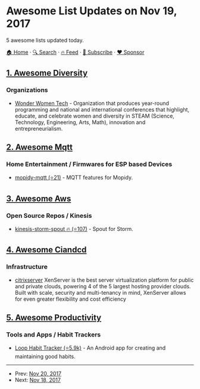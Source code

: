 # Awesome List Updates on Nov 19, 2017

5 awesome lists updated today.

[🏠 Home](/README.md) · [🔍 Search](https://www.trackawesomelist.com/search/) · [🔥 Feed](https://www.trackawesomelist.com/rss.xml) · [📮 Subscribe](https://trackawesomelist.us17.list-manage.com/subscribe?u=d2f0117aa829c83a63ec63c2f&id=36a103854c) · [❤️  Sponsor](https://github.com/sponsors/theowenyoung)



## [1. Awesome Diversity](/content/folkswhocode/awesome-diversity/README.md)

### Organizations

*   [Wonder Women Tech](https://wonderwomentech.com/) - Organization that produces year-round programming and national and international conferences that highlight, educate, and celebrate women and diversity in STEAM (Science, Technology, Engineering, Arts, Math), innovation and entrepreneurialism.

## [2. Awesome Mqtt](/content/hobbyquaker/awesome-mqtt/README.md)

### Home Entertainment / Firmwares for ESP based Devices

*   [mopidy-mqtt (⭐21)](https://github.com/magcode/mopidy-mqtt) - MQTT features for Mopidy.

## [3. Awesome Aws](/content/donnemartin/awesome-aws/README.md)

### Open Source Repos / Kinesis

*   [kinesis-storm-spout :fire: (⭐107)](https://github.com/awslabs/kinesis-storm-spout) - Spout for Storm.

## [4. Awesome Ciandcd](/content/cicdops/awesome-ciandcd/README.md)

### Infrastructure

*   [citrixserver](http://www.citrix.com/products/xenserver/overview.html)  XenServer is the best server virtualization platform for public and private clouds, powering 4 of the 5 largest hosting provider clouds.  Built with scale, security and multi-tenancy in mind, XenServer allows for even greater flexibility and cost efficiency

## [5. Awesome Productivity](/content/jyguyomarch/awesome-productivity/README.md)

### Tools and Apps / Habit Trackers

*   [Loop Habit Tracker (⭐5.9k)](https://github.com/iSoron/uhabits) - An Android app for creating and maintaining good habits.

---

- Prev: [Nov 20, 2017](/content/2017/11/20/README.md)
- Next: [Nov 18, 2017](/content/2017/11/18/README.md)